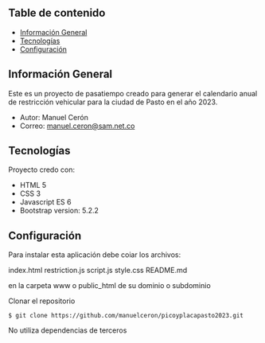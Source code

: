 ## Table de contenido
* [Información General](#información-general)
* [Tecnologías](#tecnologías)
* [Configuración](#configuración)

## Información General
Este es un proyecto de pasatiempo creado para generar el calendario anual de restricción vehicular para la ciudad de Pasto en el año 2023.
* Autor: Manuel Cerón
* Correo: manuel.ceron@sam.net.co

## Tecnologías
Proyecto credo con:
* HTML 5
* CSS 3
* Javascript ES 6
* Bootstrap version: 5.2.2

## Configuración
Para instalar esta aplicación debe coiar los archivos:

index.html
restriction.js
script.js
style.css
README.md

en la carpeta www o public_html de su dominio o subdominio

Clonar el repositorio
```
$ git clone https://github.com/manuelceron/picoyplacapasto2023.git
```
No utiliza dependencias de terceros
